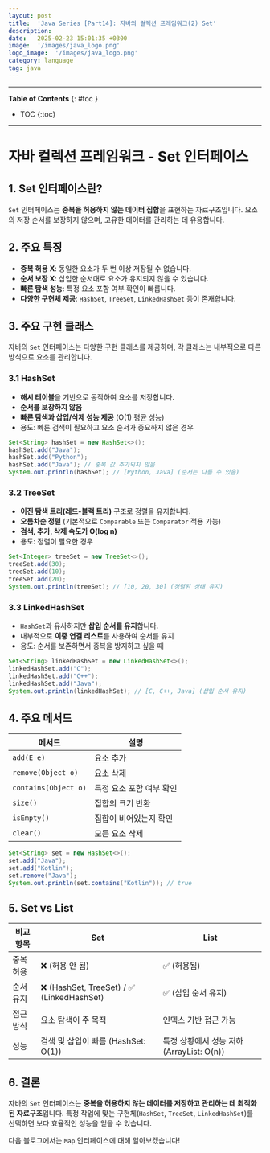 ```yaml
---
layout: post
title:  'Java Series [Part14]: 자바의 컬렉션 프레임워크(2) Set'
description: 
date:   2025-02-23 15:01:35 +0300
image:  '/images/java_logo.png'
logo_image:  '/images/java_logo.png'
category: language
tag: java
---
```

---

**Table of Contents**
{: #toc }
*  TOC
{:toc}

---

# 자바 컬렉션 프레임워크 - Set 인터페이스

## 1. Set 인터페이스란?
`Set` 인터페이스는 **중복을 허용하지 않는 데이터 집합**을 표현하는 자료구조입니다. 
요소의 저장 순서를 보장하지 않으며, 고유한 데이터를 관리하는 데 유용합니다.

## 2. 주요 특징
- **중복 허용 X**: 동일한 요소가 두 번 이상 저장될 수 없습니다.
- **순서 보장 X**: 삽입한 순서대로 요소가 유지되지 않을 수 있습니다.
- **빠른 탐색 성능**: 특정 요소 포함 여부 확인이 빠릅니다.
- **다양한 구현체 제공**: `HashSet`, `TreeSet`, `LinkedHashSet` 등이 존재합니다.

## 3. 주요 구현 클래스
자바의 `Set` 인터페이스는 다양한 구현 클래스를 제공하며, 각 클래스는 내부적으로 다른 방식으로 요소를 관리합니다.

### 3.1 HashSet
- **해시 테이블**을 기반으로 동작하여 요소를 저장합니다.
- **순서를 보장하지 않음**
- **빠른 탐색과 삽입/삭제 성능 제공** (O(1) 평균 성능)
- 용도: 빠른 검색이 필요하고 요소 순서가 중요하지 않은 경우

```java
Set<String> hashSet = new HashSet<>();
hashSet.add("Java");
hashSet.add("Python");
hashSet.add("Java"); // 중복 값 추가되지 않음
System.out.println(hashSet); // [Python, Java] (순서는 다를 수 있음)
```

### 3.2 TreeSet
- **이진 탐색 트리(레드-블랙 트리)** 구조로 정렬을 유지합니다.
- **오름차순 정렬** (기본적으로 `Comparable` 또는 `Comparator` 적용 가능)
- **검색, 추가, 삭제 속도가 O(log n)**
- 용도: 정렬이 필요한 경우

```java
Set<Integer> treeSet = new TreeSet<>();
treeSet.add(30);
treeSet.add(10);
treeSet.add(20);
System.out.println(treeSet); // [10, 20, 30] (정렬된 상태 유지)
```

### 3.3 LinkedHashSet
- `HashSet`과 유사하지만 **삽입 순서를 유지**합니다.
- 내부적으로 **이중 연결 리스트**를 사용하여 순서를 유지
- 용도: 순서를 보존하면서 중복을 방지하고 싶을 때

```java
Set<String> linkedHashSet = new LinkedHashSet<>();
linkedHashSet.add("C");
linkedHashSet.add("C++");
linkedHashSet.add("Java");
System.out.println(linkedHashSet); // [C, C++, Java] (삽입 순서 유지)
```

## 4. 주요 메서드
| 메서드 | 설명 |
|--------|------|
| `add(E e)` | 요소 추가 |
| `remove(Object o)` | 요소 삭제 |
| `contains(Object o)` | 특정 요소 포함 여부 확인 |
| `size()` | 집합의 크기 반환 |
| `isEmpty()` | 집합이 비어있는지 확인 |
| `clear()` | 모든 요소 삭제 |

```java
Set<String> set = new HashSet<>();
set.add("Java");
set.add("Kotlin");
set.remove("Java");
System.out.println(set.contains("Kotlin")); // true
```

## 5. Set vs List

| 비교 항목 | Set | List |
|----------|------|------|
| 중복 허용 | ❌ (허용 안 됨) | ✅ (허용됨) |
| 순서 유지 | ❌ (HashSet, TreeSet) / ✅ (LinkedHashSet) | ✅ (삽입 순서 유지) |
| 접근 방식 | 요소 탐색이 주 목적 | 인덱스 기반 접근 가능 |
| 성능 | 검색 및 삽입이 빠름 (HashSet: O(1)) | 특정 상황에서 성능 저하 (ArrayList: O(n)) |

## 6. 결론
자바의 `Set` 인터페이스는 **중복을 허용하지 않는 데이터를 저장하고 관리하는 데 최적화된 자료구조**입니다. 
특정 작업에 맞는 구현체(`HashSet`, `TreeSet`, `LinkedHashSet`)를 선택하면 보다 효율적인 성능을 얻을 수 있습니다. 

다음 블로그에서는 `Map` 인터페이스에 대해 알아보겠습니다!